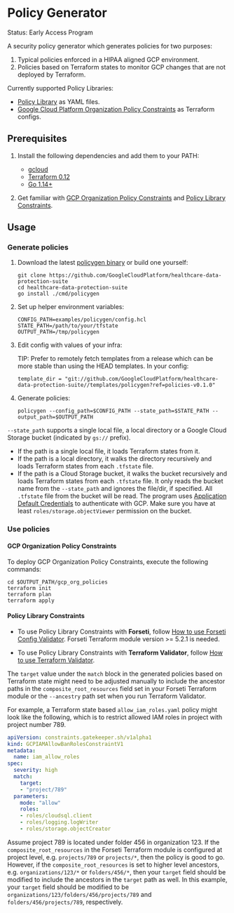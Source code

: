 # Policy Generator

Status: Early Access Program

A security policy generator which generates policies for two purposes:

1. Typical policies enforced in a HIPAA aligned GCP environment.
1. Policies based on Terraform states to monitor GCP changes that are not
    deployed by Terraform.

Currently supported Policy Libraries:

* [Policy Library](https://github.com/forseti-security/policy-library) as YAML
    files.
* [Google Cloud Platform Organization Policy Constraints](https://cloud.google.com/resource-manager/docs/organization-policy/org-policy-constraints)
    as Terraform configs.

## Prerequisites

1. Install the following dependencies and add them to your PATH:

    * [gcloud](https://cloud.google.com/sdk/gcloud)
    * [Terraform 0.12](https://www.terraform.io/)
    * [Go 1.14+](https://golang.org/dl/)

1. Get familiar with
    [GCP Organization Policy Constraints](https://cloud.google.com/resource-manager/docs/organization-policy/org-policy-constraints)
    and
    [Policy Library Constraints](https://github.com/forseti-security/policy-library).

## Usage

### Generate policies

1. Download the latest
    [policygen binary](https://github.com/GoogleCloudPlatform/healthcare-data-protection-suite/releases)
    or build one yourself:

    ```shell
    git clone https://github.com/GoogleCloudPlatform/healthcare-data-protection-suite
    cd healthcare-data-protection-suite
    go install ./cmd/policygen
    ```

1. Set up helper environment variables:

    ```shell
    CONFIG_PATH=examples/policygen/config.hcl
    STATE_PATH=/path/to/your/tfstate
    OUTPUT_PATH=/tmp/policygen
    ```

1. Edit config with values of your infra:

    TIP: Prefer to remotely fetch templates from a release which can be more
    stable than using the HEAD templates. In your config:

    ```hcl
    template_dir = "git://github.com/GoogleCloudPlatform/healthcare-data-protection-suite//templates/policygen?ref=policies-v0.1.0"
    ```

1. Generate policies:

    ```shell
    policygen --config_path=$CONFIG_PATH --state_path=$STATE_PATH --output_path=$OUTPUT_PATH
    ```

`--state_path` supports a single local file, a local directory or a Google Cloud
Storage bucket (indicated by `gs://` prefix).

* If the path is a single local file, it loads Terraform states from it.
* If the path is a local directory, it walks the directory recursively and
    loads Terraform states from each `.tfstate` file.
* If the path is a Cloud Storage bucket, it walks the bucket recursively and
    loads Terraform states from each `.tfstate` file. It only reads the bucket
    name from the `--state_path` and ignores the file/dir, if specified. All
    `.tfstate` file from the bucket will be read. The program uses
    [Application Default Credentials](https://cloud.google.com/sdk/gcloud/reference/auth/application-default)
    to authenticate with GCP. Make sure you have at least
    `roles/storage.objectViewer` permission on the bucket.

### Use policies

#### GCP Organization Policy Constraints

To deploy GCP Organization Policy Constraints, execute the following commands:

```shell
cd $OUTPUT_PATH/gcp_org_policies
terraform init
terraform plan
terraform apply
```

#### Policy Library Constraints

* To use Policy Library Constraints with **Forseti**, follow
    [How to use Forseti Config Validator](https://github.com/forseti-security/policy-library/blob/master/docs/user_guide.md#how-to-use-forseti-config-validator).
    Forseti Terraform module version >= 5.2.1 is needed.

* To use Policy Library Constraints with **Terraform Validator**, follow
    [How to use Terraform Validator](https://github.com/forseti-security/policy-library/blob/master/docs/user_guide.md#how-to-use-terraform-validator).

The `target` value under the `match` block in the generated policies based on
Terraform state might need to be adjusted manually to include the ancestor paths
in the `composite_root_resources` field set in your Forseti Terraform module or
the `--ancestry` path set when you run Terraform Validator.

For example, a Terraform state based `allow_iam_roles.yaml` policy might look
like the following, which is to restrict allowed IAM roles in project with
project number 789.

```yaml
apiVersion: constraints.gatekeeper.sh/v1alpha1
kind: GCPIAMAllowBanRolesConstraintV1
metadata:
  name: iam_allow_roles
spec:
  severity: high
  match:
    target:
    - "project/789"
  parameters:
    mode: "allow"
    roles:
    - roles/cloudsql.client
    - roles/logging.logWriter
    - roles/storage.objectCreator
```

Assume project 789 is located under folder 456 in organization 123. If the
`composite_root_resources` in the Forseti Terraform module is configured at
project level, e.g. `projects/789` or `projects/*`, then the policy is good to
go. However, if the `composite_root_resources` is set to higher level ancestors,
e.g. `organizations/123/*` or `folders/456/*`, then your `target` field should
be modified to include the ancestors in the `target` path as well. In this
example, your `target` field should be modified to be
`organizations/123/folders/456/projects/789` and `folders/456/projects/789`,
respectively.
